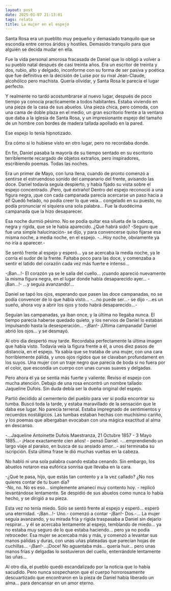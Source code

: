 ```yaml
---
layout: post
date: 2025-01-07 21:13:01
tags: relato
title: La mujer en el espejo
---
```


Santa Rosa era un pueblito muy pequeño y demasiado tranquilo que se
escondía entre cerros áridos y hostiles. Demasido tranquilo para que
alguién se decida mudar en ella.

Fue la vida personal amorosa fracasada de Daniel que lo obligó a volver
a su pueblo natal después de casi treinta años. Era un escritor de
treinta y dos, rubio, alto y delgado, inconforme con su forma de ser
pasiva y poética que fue definitiva en la decisión de Luise por su
rival Jean-Claude, alcohólico pero machista. Quería olividar, y Santa
Rosa le parecía el lugar perfecto.

Y realmente no tardó acostumbrarse al nuevo lugar, después de poco
tiempo ya conocía practicamente a todos habitantes. Estaba viviendo en
una pieza de la casa de sus abuelos. Una pieza chica, pero cómoda, con
una cama de doble plaza en el medio, un gran escritorio frente a la
ventana que daba a la iglesia de Santa Rosa, y un impresionante espejo
del tamaño de un hombre con bordes de madera tallada apollado en la
pared.

Ese espejo lo tenía hipnotizado.

Era cómo si lo hubiese visto en otro lugar, pero no recordaba donde.

En fin, Daniel pasaba la mayoría de su tiempo sentado en su escritorio
terriblemente recargado de objetos extraños, pero inspiradores,
escribiendo poemas. Todas las noches.

Era un primer de Mayo, con luna llena, cuando de pronto comenzó a
sentirse el estruendoso sonido del campanario del frente, avisando las
doce. Daniel todavía seguía despierto, y había fijado su vista sobre el
espejo concentrado. ¡Pero, qué extraño! Dentro del espejo reconoció a
una figura negra, ¡que con cada campanada parecía acercarse un paso
hacia a él! Quedó helado, no podía creer lo que veía... congelado en su
puesto, no podía pronunciar ni siquiera una sola palabra... Fue la
duodécima campanada que la hizo desaparecer.

Esa noche durmió pésimo. No se podía quitar esa silueta de la cabeza,
negra y rígida, que se le había aparecido. ¿Qué habrá sido? -Seguro que
fue una simple halucinación- se dijo, y para convencerse quiso fijarse
esa misma noche, a media noche, en el espejo. -...Hoy noche, obviamente
ya no iría a aparecer.-

Se sentó frente al espejo y esperó... ya se acercaba la media noche, ya
le corría el sudor de la frente. Faltaba poco para las doce, y
comenzaba a sentir el latido del corazón cada vez más fuerte e
intenso...

-¡Ban...!- El corazón ya se le salía del cuello... ¡cuando apareció
nuevamente la misma figura negra, en el lugar donde había desaparecido
ayer... -¡Ban...!- ...y seguía avanzando!...

Daniel se tapó los ojos, esperando que pasen las doce campanadas, no se
podía convencer de lo que había visto... -...no puede ser...- se dijo
-...es un sueño, ahora voy a abrir los ojos y todo habrá
desaparecido...-

Seguían las campanadas, ya iban once, y la última no llegaba nunca. El
tiempo parecía haberse quedado quieto, y los nervios de Daniel lo
estaban impulsando hasta la desesperación... -¡Ban!- ¡Última campanada!
Daniel abrió los ojos... y se desmayó.

Al otro día despertó muy tarde. Recordaba perfectamente la última
imagen que había visto. Todavía veía la figura frente a él, a unos diez
pasos de distancia, en el espejo. Ya sabía que se trataba de una mujer,
con una cara horriblemente pálida, y unos ojos rígidos que se clavaban
profundament en los suyos. Una mujer con un traje negro que parecía de
boda si no fuera por el color, que escondía un cuerpo con unas curvas
suaves y delgadas.

Pero ahora él ya se sentía más fuerte y valiente. Reviso el espejo con
mucha atención. Debajo de una rosa encontró un nombre tallado:  
Jaqueline Dufois. Sin duda debía ser la dueña original del espejo.

Partió decidido al cementerio del pueblo para ver si podía encontrar su
tumba. Buscó toda la tarde, y estaba maravillado de la sensación que le
daba ese lugar. No parecía terrenal. Estaba impregnado de sentimientos
y recuerdos nostálgicos. Las tumbas estaban hechas con muchísimo
cariño, y los poemas que albergaban evocaban con una mágica exactitud
al alma en descanso.

-...Jaqueline Antoinette Dufois Maestranza, 21 Octubre 1857 - 3 Mayo
1885...- ¡Hace exactamente cien años! - pensó Daniel. -...emprendiendo
un largo viaje al paraíso, en busca de su ansiado amor...- así
terminaba su iscripción. Esta última frase le dió muchas vueltas en la
cabeza.

No habló ni una sola palabra cuando estaba cenando. Sin embargo, los
abuelos notaron esa eufórica sonrisa que llevaba en la cara.

-¿Qué te pasa, hijo, que estás tan contento y a la vez callado? ¿No nos
quieres contar de tu buen día?  
-No, no. No es eso... simplemente amanecí muy contento hoy. - replicó
levantándose lentamente. Se despidió de sus abuelos como nunca lo había
hecho, y se dirigió a su pieza.

Esta vez no tenía miedo. Sólo se sentó frente al espejo y esperó...
esperó una eternidad. -¡Ban...!- Uno.- comenzó a contar -¡Ban!-
Dos.-... La mujer seguía avanzando, y su mirada fría y rígida
traspasaba a Daniel sin dejarlo respirar... y él se acercaba lentamente
al espejo, temblando de miedo... ya no estaba muy seguro de lo que
estaba haciendo... pero ya no podía retroceder. Esa mujer se acercaba
más y más, y comenzó a levantar sus manos pálidas y duras, con unas
uñas plateadas que parecían hojas de cuchillas... -¡Ban!-...¡Doce! No
aguantaba más... quería huir... pero unas manos frías y delgadas lo
sostuvieron del cuello, enterrándole lentamente las uñas...

Al otro día, el pueblo quedó escandalizado por la noticia que lo había
sacudido. Pero nunca sospecharon que el cuerpo horrorosamente
descuartizado que encontraron en la pieza de Daniel había liberado un
alma... para dencansar en un amor eterno.